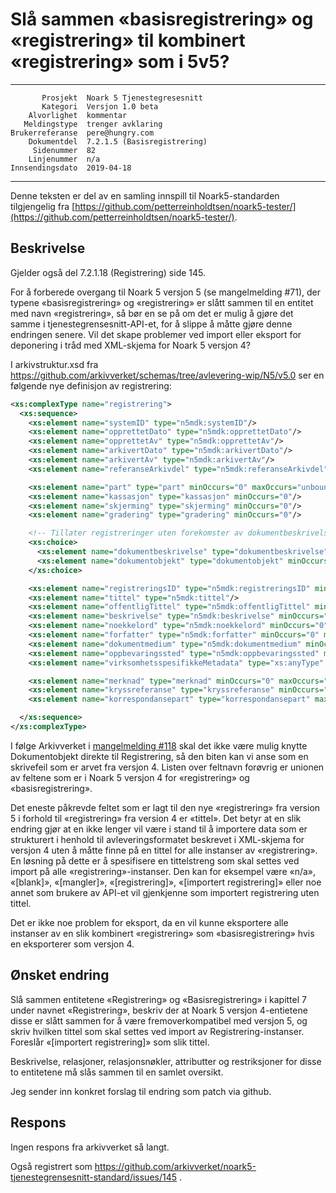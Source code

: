 Slå sammen «basisregistrering» og «registrering» til kombinert «registrering» som i 5v5?
========================================================================================

 ------------------  ---------------------------------
           Prosjekt  Noark 5 Tjenestegresesnitt
           Kategori  Versjon 1.0 beta
        Alvorlighet  kommentar
       Meldingstype  trenger avklaring
    Brukerreferanse  pere@hungry.com
        Dokumentdel  7.2.1.5 (Basisregistrering)
         Sidenummer  82
        Linjenummer  n/a
    Innsendingsdato  2019-04-18
 ------------------  ---------------------------------

Denne teksten er del av en samling innspill til Noark5-standarden
tilgjengelig fra
[https://github.com/petterreinholdtsen/noark5-tester/](https://github.com/petterreinholdtsen/noark5-tester/).

Beskrivelse
-----------

Gjelder også del 7.2.1.18 (Registrering) side 145.

For å forberede overgang til Noark 5 versjon 5 (se mangelmelding #71),
der typene «basisregistrering» og «registrering» er slått sammen til
en entitet med navn «registrering», så bør en se på om det er mulig å
gjøre det samme i tjenestegrensesnitt-API-et, for å slippe å måtte
gjøre denne endringen senere.  Vil det skape problemer ved import
eller eksport for deponering i tråd med XML-skjema for Noark 5 versjon
4?

I arkivstruktur.xsd fra
https://github.com/arkivverket/schemas/tree/avlevering-wip/N5/v5.0 ser
en følgende nye definisjon av registrering:


```XML
<xs:complexType name="registrering">
  <xs:sequence>
    <xs:element name="systemID" type="n5mdk:systemID"/>
    <xs:element name="opprettetDato" type="n5mdk:opprettetDato"/>
    <xs:element name="opprettetAv" type="n5mdk:opprettetAv"/>
    <xs:element name="arkivertDato" type="n5mdk:arkivertDato"/>
    <xs:element name="arkivertAv" type="n5mdk:arkivertAv"/>
    <xs:element name="referanseArkivdel" type="n5mdk:referanseArkivdel" minOccurs="0" maxOccurs="unbounded"/>

    <xs:element name="part" type="part" minOccurs="0" maxOccurs="unbounded"/>
    <xs:element name="kassasjon" type="kassasjon" minOccurs="0"/>
    <xs:element name="skjerming" type="skjerming" minOccurs="0"/>
    <xs:element name="gradering" type="gradering" minOccurs="0"/>

    <!-- Tillater registreringer uten forekomster av dokumentbeskrivelse og dokumentobjekt -->
    <xs:choice>
      <xs:element name="dokumentbeskrivelse" type="dokumentbeskrivelse" minOccurs="0" maxOccurs="unbounded"/>
      <xs:element name="dokumentobjekt" type="dokumentobjekt" minOccurs="0" maxOccurs="unbounded"/>
    </xs:choice>

    <xs:element name="registreringsID" type="n5mdk:registreringsID" minOccurs="0"/>
    <xs:element name="tittel" type="n5mdk:tittel"/>
    <xs:element name="offentligTittel" type="n5mdk:offentligTittel" minOccurs="0"/>
    <xs:element name="beskrivelse" type="n5mdk:beskrivelse" minOccurs="0"/>
    <xs:element name="noekkelord" type="n5mdk:noekkelord" minOccurs="0" maxOccurs="unbounded"/>
    <xs:element name="forfatter" type="n5mdk:forfatter" minOccurs="0" maxOccurs="unbounded"/>
    <xs:element name="dokumentmedium" type="n5mdk:dokumentmedium" minOccurs="0"/>
    <xs:element name="oppbevaringssted" type="n5mdk:oppbevaringssted" minOccurs="0" maxOccurs="unbounded"/>
    <xs:element name="virksomhetsspesifikkeMetadata" type="xs:anyType" minOccurs="0"/>

    <xs:element name="merknad" type="merknad" minOccurs="0" maxOccurs="unbounded"/>
    <xs:element name="kryssreferanse" type="kryssreferanse" minOccurs="0" maxOccurs="unbounded"/>
    <xs:element name="korrespondansepart" type="korrespondansepart" maxOccurs="unbounded"/>

  </xs:sequence>
</xs:complexType>
```

I følge Arkivverket i [mangelmelding
#118](https://github.com/arkivverket/noark5-tjenestegrensesnitt-standard/issues/118)
skal det ikke være mulig knytte Dokumentobjekt direkte til
Registrering, så den biten kan vi anse som en skrivefeil som er arvet
fra versjon 4.  Listen over feltnavn forøvrig er unionen av feltene
som er i Noark 5 versjon 4 for «registrering» og «basisregistrering».

Det eneste påkrevde feltet som er lagt til den nye «registrering» fra
version 5 i forhold til «registrering» fra version 4 er «tittel».  Det
betyr at en slik endring gjør at en ikke lenger vil være i stand til å
importere data som er strukturert i henhold til avleveringsformatet
beskrevet i XML-skjema for versjon 4 uten å måtte finne på en tittel
for alle instanser av «registrering».  En løsning på dette er å
spesifisere en tittelstreng som skal settes ved import på alle
«registrering»-instanser.  Den kan for eksempel være «n/a», «[blank]»,
«[mangler]», «[registrering]», «[importert registrering]» eller noe
annet som brukere av API-et vil gjenkjenne som importert registrering
uten tittel.

Det er ikke noe problem for eksport, da en vil kunne eksportere alle
instanser av en slik kombinert «registrering» som «basisregistrering»
hvis en eksporterer som versjon 4.

Ønsket endring
--------------

Slå sammen entitetene «Registrering» og «Basisregistrering» i kapittel
7 under navnet «Registrering», beskriv der at Noark 5 versjon
4-entietene disse er slått sammen for å være fremoverkompatibel med
versjon 5, og skriv hvilken tittel som skal settes ved import av
Registrering-instanser.  Foreslår «[importert registrering]» som slik
tittel.

Beskrivelse, relasjoner, relasjonsnøkler, attributter og restriksjoner
for disse to entitetene må slås sammen til en samlet oversikt.

Jeg sender inn konkret forslag til endring som patch via github.

Respons
-------

Ingen respons fra arkivverket så langt.

Også registrert som
https://github.com/arkivverket/noark5-tjenestegrensesnitt-standard/issues/145 .
